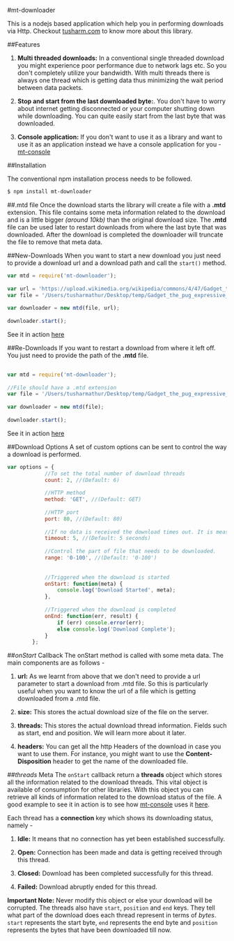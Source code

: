#mt-downloader

This is a nodejs based application which help you in performing downloads via Http. Checkout [tusharm.com](http://tusharm.com/articles/mt-downloader/) to know more about this library.


##Features
1. **Multi threaded downloads:** In a conventional single threaded download you might experience poor performance due to network lags etc. So you don't completely utilize your bandwidth. With multi threads there is always one thread which is getting data thus minimizing the wait period between data packets.

2. **Stop and start from the last downloaded byte:**. You don't have to worry about internet getting disconnected or your computer shutting down while downloading. You can quite easily start from the last byte that was downloaded.

4. **Console application:** If you don't want to use it as a library and want to use it as an application instead we have a console application for you - [mt-console](https://github.com/tusharmath/mtd-console)

##Installation

The conventional npm installation process needs to be followed.

```bash
$ npm install mt-downloader
```

##.mtd file 
Once the download starts the library will create a file with a **.mtd** extension. This file contains some meta information related to the download and is a little bigger *(around 10kb)* than the original download size. The **.mtd** file can be used later to restart downloads from where the last byte that was downloaded. After the download is completed the downloader will truncate the file to remove that meta data.

##New-Downloads
When you want to start a new download you just need to provide a download url and a download path and call the ```start()``` method.

```javascript
var mtd = require('mt-downloader');
	
var url = 'https://upload.wikimedia.org/wikipedia/commons/4/47/Gadget_the_pug_expressive_eyes.jpg';
var file = '/Users/tusharmathur/Desktop/temp/Gadget_the_pug_expressive_eyes.jpg';
	
var downloader = new mtd(file, url);
	
downloader.start();
```
	
See it in action [here](https://github.com/tusharmath/Multi-threaded-downloader/blob/master/demo/NewDownload.js) 
 
##Re-Downloads
If you want to restart a download from where it left off. You just need to provide the path of the **.mtd** file.

```javascript
	
var mtd = require('mt-downloader');
	
//File should have a .mtd extension
var file = '/Users/tusharmathur/Desktop/temp/Gadget_the_pug_expressive_eyes.jpg.mtd';
	
var downloader = new mtd(file);
	
downloader.start();
```

See it in action [here](https://github.com/tusharmath/Multi-threaded-downloader/blob/master/demo/ReDownload.js)

##Download Options
A set of custom options can be sent to control the way a download is performed.

```javascript
var options = {
		    //To set the total number of download threads
		    count: 2, //(Default: 6)
		    
		    //HTTP method
		    method: 'GET', //(Default: GET)
		    
		    //HTTP port
		    port: 80, //(Default: 80)
		    
		    //If no data is received the download times out. It is measured in seconds.
		    timeout: 5, //(Default: 5 seconds)
		    
		    //Control the part of file that needs to be downloaded.
		    range: '0-100', //(Default: '0-100')
		    
		    
		    //Triggered when the download is started
		    onStart: function(meta) {
		        console.log('Download Started', meta);
		    },
		    
		    //Triggered when the download is completed
		    onEnd: function(err, result) {
		        if (err) console.error(err);
		        else console.log('Download Complete');
		    }
		};
```

##*onStart* Callback
The onStart method is called with some meta data. The main components are as follows - 

1. **url:** As we learnt from above that we don't need to provide a url parameter to start a download from .mtd file. So this is particularly useful when you want to know the url of a file which is getting downloaded from a .mtd file.

2. **size:** This stores the actual download size of the file on the server.

3. **threads:** This stores the actual download thread information. Fields such as start, end and position. We will learn more about it later.

4. **headers:** You can get all the http Headers of the download in case you want to use them. For instance, you might want to use the **Content-Disposition** header to get the name of the downloaded file.
	
##*threads* Meta
The ```onStart``` callback return a **threads** object which stores all the information related to the download threads. This vital object is available of consumption for other libraries. With this object you can retrieve all kinds of information related to the download status of the file. A good example to see it in action is to see how [mt-console](https://github.com/tusharmath/mtd-console) uses it [here](https://github.com/tusharmath/mtd-console/blob/master/Analytics.js).

Each thread has a **connection** key which shows its downloading status, namely - 

1. **Idle:** It means that no connection has yet been established successfully.

2. **Open:** Connection has been made and data is getting received through this thread.

3. **Closed:** Download has been completed successfully for this thread.

4. **Failed:** Download abruptly ended for this thread.


**Important Note:** Never modify this object or else your download will be corrupted.
The threads also have ```start```, ```position``` and ```end``` keys. They tell what part of the download does each thread represent in terms of *bytes*. ```start``` represents the start byte, ```end``` represents the end byte and ```position``` represents the bytes that have been downloaded till now.